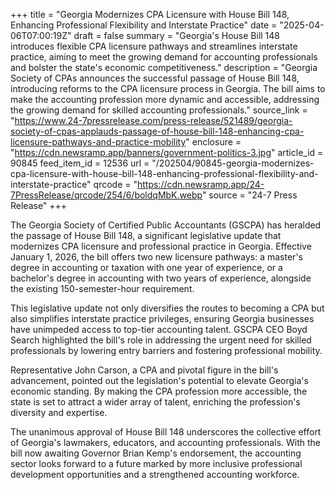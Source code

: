 +++
title = "Georgia Modernizes CPA Licensure with House Bill 148, Enhancing Professional Flexibility and Interstate Practice"
date = "2025-04-06T07:00:19Z"
draft = false
summary = "Georgia's House Bill 148 introduces flexible CPA licensure pathways and streamlines interstate practice, aiming to meet the growing demand for accounting professionals and bolster the state's economic competitiveness."
description = "Georgia Society of CPAs announces the successful passage of House Bill 148, introducing reforms to the CPA licensure process in Georgia. The bill aims to make the accounting profession more dynamic and accessible, addressing the growing demand for skilled accounting professionals."
source_link = "https://www.24-7pressrelease.com/press-release/521489/georgia-society-of-cpas-applauds-passage-of-house-bill-148-enhancing-cpa-licensure-pathways-and-practice-mobility"
enclosure = "https://cdn.newsramp.app/banners/government-politics-3.jpg"
article_id = 90845
feed_item_id = 12536
url = "/202504/90845-georgia-modernizes-cpa-licensure-with-house-bill-148-enhancing-professional-flexibility-and-interstate-practice"
qrcode = "https://cdn.newsramp.app/24-7PressRelease/qrcode/254/6/boldqMbK.webp"
source = "24-7 Press Release"
+++

<p>The Georgia Society of Certified Public Accountants (GSCPA) has heralded the passage of House Bill 148, a significant legislative update that modernizes CPA licensure and professional practice in Georgia. Effective January 1, 2026, the bill offers two new licensure pathways: a master's degree in accounting or taxation with one year of experience, or a bachelor's degree in accounting with two years of experience, alongside the existing 150-semester-hour requirement.</p><p>This legislative update not only diversifies the routes to becoming a CPA but also simplifies interstate practice privileges, ensuring Georgia businesses have unimpeded access to top-tier accounting talent. GSCPA CEO Boyd Search highlighted the bill's role in addressing the urgent need for skilled professionals by lowering entry barriers and fostering professional mobility.</p><p>Representative John Carson, a CPA and pivotal figure in the bill's advancement, pointed out the legislation's potential to elevate Georgia's economic standing. By making the CPA profession more accessible, the state is set to attract a wider array of talent, enriching the profession's diversity and expertise.</p><p>The unanimous approval of House Bill 148 underscores the collective effort of Georgia's lawmakers, educators, and accounting professionals. With the bill now awaiting Governor Brian Kemp's endorsement, the accounting sector looks forward to a future marked by more inclusive professional development opportunities and a strengthened accounting workforce.</p>